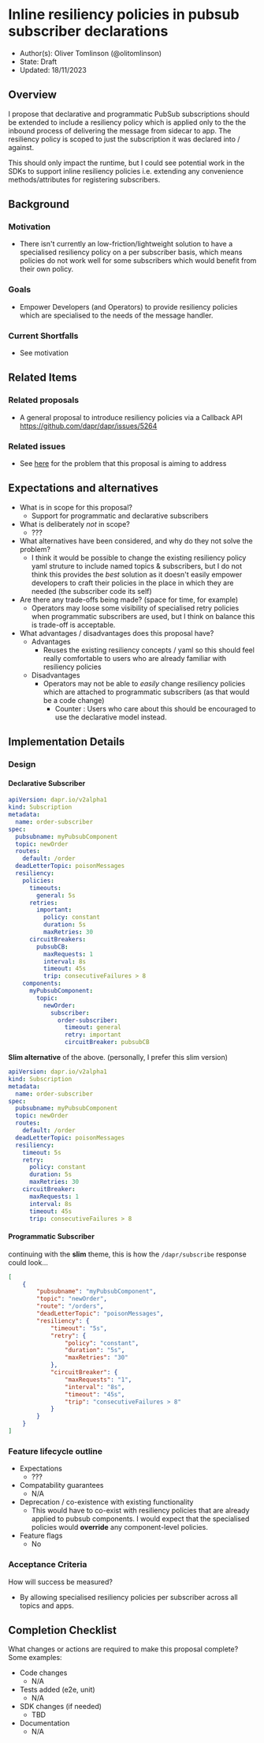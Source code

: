 # Inline resiliency policies in pubsub subscriber declarations

* Author(s): Oliver Tomlinson (@olitomlinson)
* State: Draft
* Updated: 18/11/2023

## Overview

I propose that declarative and programmatic PubSub subscriptions should be extended to include a resiliency policy which is applied only to the the inbound process of delivering the message from sidecar to app. The resiliency policy is scoped to just the subscription it was declared into / against.

This should only impact the runtime, but I could see potential work in the SDKs to support inline resiliency policies i.e. extending any convenience methods/attributes for registering subscribers.

## Background

### Motivation
- There isn't currently an low-friction/lightweight solution to have a specialised resiliency policy on a per subscriber basis, which means policies do not work well for some subscribers which would benefit from their own policy.

### Goals
- Empower Developers (and Operators) to provide resiliency policies which are specialised to the needs of the message handler.

### Current Shortfalls
- See motivation
  
## Related Items

### Related proposals 

- A general proposal to introduce resiliency policies via a Callback API https://github.com/dapr/dapr/issues/5264

### Related issues 

- See [here](https://github.com/dapr/dapr/issues/7184) for the problem that this proposal is aiming to address

## Expectations and alternatives

* What is in scope for this proposal?
  * Support for programmatic and declarative subscribers
* What is deliberately *not* in scope?
  * ???
* What alternatives have been considered, and why do they not solve the problem?
  * I think it would be possible to change the existing resiliency policy yaml struture to include named topics & subscribers, but I do not think this provides the _best_ solution as it doesn't easily empower developers to craft their policies in the place in which they are needed (the subscriber code its self)
* Are there any trade-offs being made? (space for time, for example)
  * Operators may loose some visibility of specialised retry policies when programmatic subscribers are used, but I think on balance this is trade-off is acceptable.
* What advantages / disadvantages does this proposal have?
  * Advantages
    * Reuses the existing resiliency concepts / yaml so this should feel really comfortable to users who are already familiar with resiliency policies
  * Disadvantages
    * Operators may not be able to _easily_ change resiliency policies which are attached to programmatic subscribers (as that would be a code change)
      * Counter : Users who care about this should be encouraged to use the declarative model instead.


## Implementation Details

### Design

#### Declarative Subscriber 

```yaml
apiVersion: dapr.io/v2alpha1
kind: Subscription
metadata:
  name: order-subscriber
spec:
  pubsubname: myPubsubComponent
  topic: newOrder
  routes:
    default: /order
  deadLetterTopic: poisonMessages
  resiliency:
    policies:
      timeouts:
        general: 5s
      retries:
        important:
          policy: constant
          duration: 5s
          maxRetries: 30
      circuitBreakers:
        pubsubCB:
          maxRequests: 1
          interval: 8s
          timeout: 45s
          trip: consecutiveFailures > 8
    components:
      myPubsubComponent:
        topic:
          newOrder:
            subscriber:
              order-subscriber:
                timeout: general
                retry: important
                circuitBreaker: pubsubCB
```

**Slim alternative** of the above. (personally, I prefer this slim version)

```yaml
apiVersion: dapr.io/v2alpha1
kind: Subscription
metadata:
  name: order-subscriber
spec:
  pubsubname: myPubsubComponent
  topic: newOrder
  routes:
    default: /order
  deadLetterTopic: poisonMessages
  resiliency:
    timeout: 5s
    retry: 
      policy: constant
      duration: 5s
      maxRetries: 30
    circuitBreaker:
      maxRequests: 1
      interval: 8s
      timeout: 45s
      trip: consecutiveFailures > 8
```

#### Programmatic Subscriber

continuing with the **slim** theme, this is how the `/dapr/subscribe` response could look...

```json
[
    {
        "pubsubname": "myPubsubComponent",
        "topic": "newOrder",
        "route": "/orders",
        "deadLetterTopic": "poisonMessages",
        "resiliency": {
            "timeout": "5s",
            "retry": {
                "policy": "constant",
                "duration": "5s",
                "maxRetries": "30"
            },
            "circuitBreaker": {
                "maxRequests": "1",
                "interval": "8s",
                "timeout": "45s",
                "trip": "consecutiveFailures > 8"
            }
        }
    }
]
```


### Feature lifecycle outline

* Expectations
  * ???
* Compatability guarantees
  * N/A
* Deprecation / co-existence with existing functionality
  * This would have to co-exist with resiliency policies that are already applied to pubsub components. I would expect that the specialised policies would **override** any component-level policies.
* Feature flags
  * No

### Acceptance Criteria

How will success be measured? 

* By allowing specialised resiliency policies per subscriber across all topics and apps.

## Completion Checklist

What changes or actions are required to make this proposal complete? Some examples:

* Code changes
  * N/A
* Tests added (e2e, unit)
  * N/A
* SDK changes (if needed)
  * TBD
* Documentation
  * N/A


